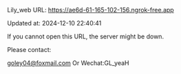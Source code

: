 Lily_web URL: https://ae6d-61-165-102-156.ngrok-free.app

Updated at: 2024-12-10 22:40:41

If you cannot open this URL, the server might be down.

Please contact: 

goley04@foxmail.com Or Wechat:GL_yeaH